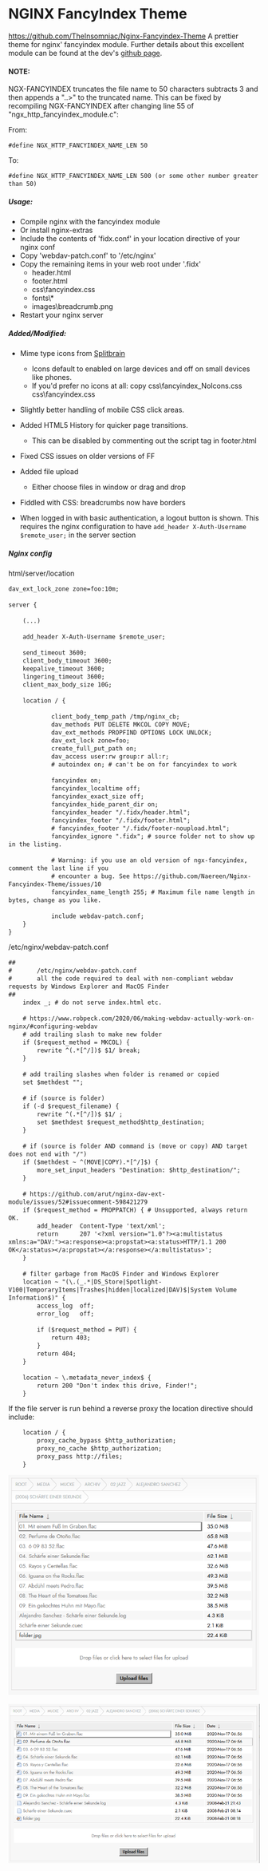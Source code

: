 NGINX FancyIndex Theme
===

https://github.com/TheInsomniac/Nginx-Fancyindex-Theme
A prettier theme for nginx' fancyindex module. Further details about this excellent
module can be found at the dev's [github page](https://github.com/aperezdc/ngx-fancyindex).

#### NOTE:
NGX-FANCYINDEX truncates the file name to 50 characters subtracts 3 and then
appends a "..>" to the truncated name. This can be fixed by recompiling
NGX-FANCYINDEX after changing line 55 of "ngx_http_fancyindex_module.c":

From:

    #define NGX_HTTP_FANCYINDEX_NAME_LEN 50

To:

    #define NGX_HTTP_FANCYINDEX_NAME_LEN 500 (or some other number greater than 50)

##### Usage:
 * Compile nginx with the fancyindex module
 * Or install nginx-extras
 * Include the contents of 'fidx.conf' in your location directive of your nginx conf
 * Copy 'webdav-patch.conf' to '/etc/nginx'
 * Copy the remaining items in your web root under '.fidx'
   - header.html
   - footer.html
   - css\fancyindex.css
   - fonts\\*
   - images\breadcrumb.png
 * Restart your nginx server

##### Added/Modified:
 * Mime type icons from [Splitbrain](http://www.splitbrain.org/projects/file_icons)
   - Icons default to enabled on large devices and off on small devices like phones.
   - If you'd prefer no icons at all: copy css\fancyindex_NoIcons.css css\fancyindex.css
 * Slightly better handling of mobile CSS click areas.
 * Added HTML5 History for quicker page transitions.
   - This can be disabled by commenting out the script tag in footer.html
 * Fixed CSS issues on older versions of FF

 * Added file upload
   - Either choose files in window or drag and drop
 * Fiddled with CSS: breadcrumbs now have borders 
 * When logged in with basic authentication, a logout button is shown. 
   This requires the nginx configuration to have 
   `add_header X-Auth-Username $remote_user;` in the server section 

##### Nginx config

html/server/location 

    dav_ext_lock_zone zone=foo:10m;

    server {

        (...)

        add_header X-Auth-Username $remote_user;

        send_timeout 3600;
        client_body_timeout 3600;
        keepalive_timeout 3600;
        lingering_timeout 3600;
        client_max_body_size 10G;

        location / {

                client_body_temp_path /tmp/nginx_cb;
                dav_methods PUT DELETE MKCOL COPY MOVE;
                dav_ext_methods PROPFIND OPTIONS LOCK UNLOCK;
                dav_ext_lock zone=foo;
                create_full_put_path on;
                dav_access user:rw group:r all:r;
                # autoindex on; # can't be on for fancyindex to work

                fancyindex on;
                fancyindex_localtime off;
                fancyindex_exact_size off;
                fancyindex_hide_parent_dir on;
                fancyindex_header "/.fidx/header.html";
                fancyindex_footer "/.fidx/footer.html";
                # fancyindex_footer "/.fidx/footer-noupload.html";
                fancyindex_ignore ".fidx"; # source folder not to show up in the listing.

                # Warning: if you use an old version of ngx-fancyindex, comment the last line if you
                # encounter a bug. See https://github.com/Naereen/Nginx-Fancyindex-Theme/issues/10
                fancyindex_name_length 255; # Maximum file name length in bytes, change as you like.

                include webdav-patch.conf;
        }
    }


/etc/nginx/webdav-patch.conf

    ##
    #       /etc/nginx/webdav-patch.conf
    #       all the code required to deal with non-compliant webdav requests by Windows Explorer and MacOS Finder
    ##
        index _; # do not serve index.html etc.

        # https://www.robpeck.com/2020/06/making-webdav-actually-work-on-nginx/#configuring-webdav
        # add trailing slash to make new folder
        if ($request_method = MKCOL) {
            rewrite ^(.*[^/])$ $1/ break;
        }

        # add trailing slashes when folder is renamed or copied
        set $methdest "";

        # if (source is folder)
        if (-d $request_filename) {
            rewrite ^(.*[^/])$ $1/ ;
            set $methdest $request_method$http_destination;
        }

        # if (source is folder AND command is (move or copy) AND target does not end with "/")
        if ($methdest ~ ^(MOVE|COPY).*[^/]$) {
            more_set_input_headers "Destination: $http_destination/";
        }

        # https://github.com/arut/nginx-dav-ext-module/issues/52#issuecomment-598421279
        if ($request_method = PROPPATCH) { # Unsupported, always return OK.
            add_header  Content-Type 'text/xml';
            return      207 '<?xml version="1.0"?><a:multistatus xmlns:a="DAV:"><a:response><a:propstat><a:status>HTTP/1.1 200 OK</a:status></a:propstat></a:response></a:multistatus>';
        }

        # filter garbage from MacOS Finder and Windows Explorer
        location ~ "(\.(_.*|DS_Store|Spotlight-V100|TemporaryItems|Trashes|hidden|localized|DAV)$|System Volume Information$)" {
            access_log  off;
            error_log   off;

            if ($request_method = PUT) {
                return 403;
            }
            return 404;
        }

        location ~ \.metadata_never_index$ {
            return 200 "Don't index this drive, Finder!";
        }

If the file server is run behind a reverse proxy the location directive should include: 

        location / {
            proxy_cache_bypass $http_authorization;
            proxy_no_cache $http_authorization;
            proxy_pass http://files;
        }



![Image1](https://raw.githubusercontent.com/ElFishi/Nginx-Fancyindex-Theme/master/images/fidx1.png)

![Image1](https://raw.githubusercontent.com/ElFishi/Nginx-Fancyindex-Theme/master/images/fidx2.png)
